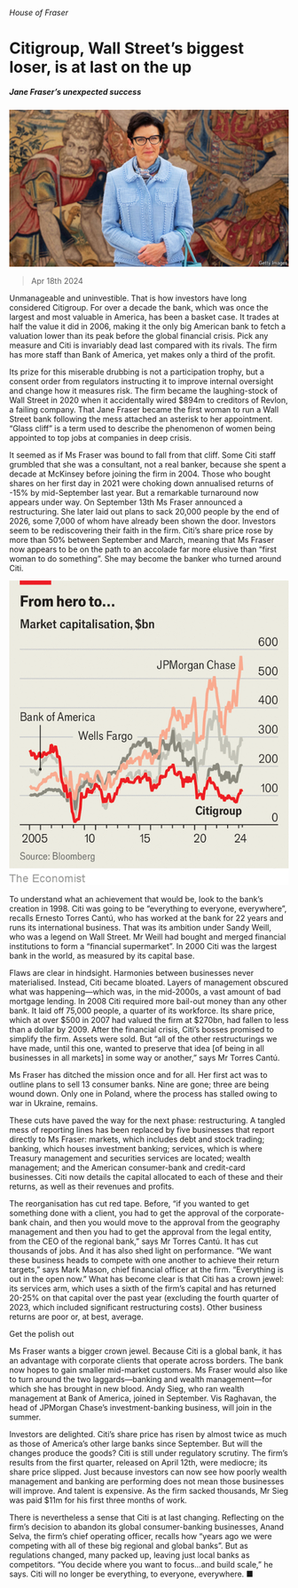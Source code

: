###### House of Fraser

# Citigroup, Wall Street’s biggest loser, is at last on the up 

##### Jane Fraser’s unexpected success 

![image](images/20240420_FNP002.jpg) 

> Apr 18th 2024 

Unmanageable and uninvestible. That is how investors have long considered Citigroup. For over a decade the bank, which was once the largest and most valuable in America, has been a basket case. It trades at half the value it did in 2006, making it the only big American bank to fetch a valuation lower than its peak before the global financial crisis. Pick any measure and Citi is invariably dead last compared with its rivals. The firm has more staff than Bank of America, yet makes only a third of the profit. 

Its prize for this miserable drubbing is not a participation trophy, but a consent order from regulators instructing it to improve internal oversight and change how it measures risk. The firm became the laughing-stock of Wall Street in 2020 when it accidentally wired $894m to creditors of Revlon, a failing company. That Jane Fraser became the first woman to run a Wall Street bank following the mess attached an asterisk to her appointment. “Glass cliff” is a term used to describe the phenomenon of women being appointed to top jobs at companies in deep crisis.

It seemed as if Ms Fraser was bound to fall from that cliff. Some Citi staff grumbled that she was a consultant, not a real banker, because she spent a decade at McKinsey before joining the firm in 2004. Those who bought shares on her first day in 2021 were choking down annualised returns of -15% by mid-September last year. But a remarkable turnaround now appears under way. On September 13th Ms Fraser announced a restructuring. She later laid out plans to sack 20,000 people by the end of 2026, some 7,000 of whom have already been shown the door. Investors seem to be rediscovering their faith in the firm. Citi’s share price rose by more than 50% between September and March, meaning that Ms Fraser now appears to be on the path to an accolade far more elusive than “first woman to do something”. She may become the banker who turned around Citi.

![image](images/20240420_FNC370.png) 


To understand what an achievement that would be, look to the bank’s creation in 1998. Citi was going to be “everything to everyone, everywhere”, recalls Ernesto Torres Cantú, who has worked at the bank for 22 years and runs its international business. That was its ambition under Sandy Weill, who was a legend on Wall Street. Mr Weill had bought and merged financial institutions to form a “financial supermarket”. In 2000 Citi was the largest bank in the world, as measured by its capital base.

Flaws are clear in hindsight. Harmonies between businesses never materialised. Instead, Citi became bloated. Layers of management obscured what was happening—which was, in the mid-2000s, a vast amount of bad mortgage lending. In 2008 Citi required more bail-out money than any other bank. It laid off 75,000 people, a quarter of its workforce. Its share price, which at over $500 in 2007 had valued the firm at $270bn, had fallen to less than a dollar by 2009. After the financial crisis, Citi’s bosses promised to simplify the firm. Assets were sold. But “all of the other restructurings we have made, until this one, wanted to preserve that idea [of being in all businesses in all markets] in some way or another,” says Mr Torres Cantú.

Ms Fraser has ditched the mission once and for all. Her first act was to outline plans to sell 13 consumer banks. Nine are gone; three are being wound down. Only one in Poland, where the process has stalled owing to war in Ukraine, remains. 

These cuts have paved the way for the next phase: restructuring. A tangled mess of reporting lines has been replaced by five businesses that report directly to Ms Fraser: markets, which includes debt and stock trading; banking, which houses investment banking; services, which is where Treasury management and securities services are located; wealth management; and the American consumer-bank and credit-card businesses. Citi now details the capital allocated to each of these and their returns, as well as their revenues and profits. 

The reorganisation has cut red tape. Before, “if you wanted to get something done with a client, you had to get the approval of the corporate-bank chain, and then you would move to the approval from the geography management and then you had to get the approval from the legal entity, from the CEO of the regional bank,” says Mr Torres Cantú. It has cut thousands of jobs. And it has also shed light on performance. “We want these business heads to compete with one another to achieve their return targets,” says Mark Mason, chief financial officer at the firm. “Everything is out in the open now.” What has become clear is that Citi has a crown jewel: its services arm, which uses a sixth of the firm’s capital and has returned 20-25% on that capital over the past year (excluding the fourth quarter of 2023, which included significant restructuring costs). Other business returns are poor or, at best, average.

Get the polish out

Ms Fraser wants a bigger crown jewel. Because Citi is a global bank, it has an advantage with corporate clients that operate across borders. The bank now hopes to gain smaller mid-market customers. Ms Fraser would also like to turn around the two laggards—banking and wealth management—for which she has brought in new blood. Andy Sieg, who ran wealth management at Bank of America, joined in September. Vis Raghavan, the head of JPMorgan Chase’s investment-banking business, will join in the summer.

Investors are delighted. Citi’s share price has risen by almost twice as much as those of America’s other large banks since September. But will the changes produce the goods? Citi is still under regulatory scrutiny. The firm’s results from the first quarter, released on April 12th, were mediocre; its share price slipped. Just because investors can now see how poorly wealth management and banking are performing does not mean those businesses will improve. And talent is expensive. As the firm sacked thousands, Mr Sieg was paid $11m for his first three months of work.

There is nevertheless a sense that Citi is at last changing. Reflecting on the firm’s decision to abandon its global consumer-banking businesses, Anand Selva, the firm’s chief operating officer, recalls how “years ago we were competing with all of these big regional and global banks”. But as regulations changed, many packed up, leaving just local banks as competitors. “You decide where you want to focus…and build scale,” he says. Citi will no longer be everything, to everyone, everywhere. ■


